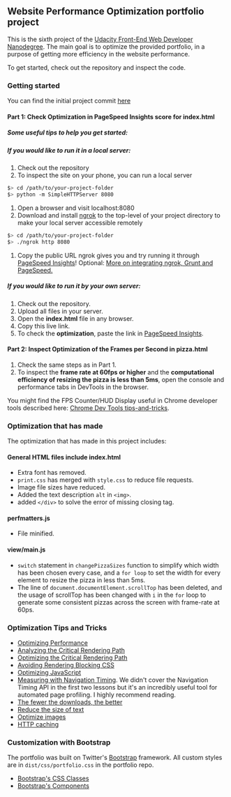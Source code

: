 ## Website Performance Optimization portfolio project

This is the sixth project of the [Udacity Front-End Web Developer Nanodegree](https://www.udacity.com/course/front-end-web-developer-nanodegree--nd001). The main goal is to optimize the provided portfolio, in a purpose of getting more efficiency in the website performance.

To get started, check out the repository and inspect the code.

### Getting started

You can find the initial project commit [here](https://github.com/udacity/frontend-nanodegree-mobile-portfolio)

#### Part 1: Check Optimization in PageSpeed Insights score for index.html

##### Some useful tips to help you get started:
##### If you would like to run it in a local server:
1. Check out the repository
1. To inspect the site on your phone, you can run a local server

  ```bash
  $> cd /path/to/your-project-folder
  $> python -m SimpleHTTPServer 8080
  ```

1. Open a browser and visit localhost:8080
1. Download and install [ngrok](https://ngrok.com/) to the top-level of your project directory to make your local server accessible remotely

  ``` bash
  $> cd /path/to/your-project-folder
  $> ./ngrok http 8080
  ```

1. Copy the public URL ngrok gives you and try running it through [PageSpeed Insights](https://developers.google.com/speed/pagespeed/insights/)! Optional: [More on integrating ngrok, Grunt and PageSpeed.](http://www.jamescryer.com/2014/06/12/grunt-pagespeed-and-ngrok-locally-testing/)

##### If you would like to run it by your own server:
1. Check out the repository.
1. Upload all files in your server.
1. Open the **index.html** file in any browser.
1. Copy this live link.
1. To check the **optimization**, paste the link in [PageSpeed Insights](https://developers.google.com/speed/pagespeed/insights/).

#### Part 2: Inspect Optimization of the Frames per Second in pizza.html

1. Check the same steps as in Part 1.
1. To inspect the **frame rate at 60fps or higher** and the **computational efficiency of resizing the pizza is less than 5ms**, open the console and performance tabs in DevTools in the browser.

You might find the FPS Counter/HUD Display useful in Chrome developer tools described here: [Chrome Dev Tools tips-and-tricks](https://developer.chrome.com/devtools/docs/tips-and-tricks).

### Optimization that has made
The optimization that has made in this project includes:

#### General HTML files include index.html
* Extra font has removed.
* `print.css` has merged with `style.css` to reduce file requests.
* Image file sizes have reduced.
* Added the text description `alt` in `<img>`.
* added `</div>` to solve the error of missing closing tag.
#### perfmatters.js
* File minified.
#### view/main.js
* `switch` statement in `changePizzaSizes` function to simplify which width has been chosen every case, and a `for loop` to set the width for every element to resize the pizza in less than 5ms.
* The line of `document.documentElement.scrollTop` has been deleted, and the usage of scrollTop has been changed with `i` in the `for` loop to generate some consistent pizzas across the screen with frame-rate at 60ps.

### Optimization Tips and Tricks
* [Optimizing Performance](https://developers.google.com/web/fundamentals/performance/ "web performance")
* [Analyzing the Critical Rendering Path](https://developers.google.com/web/fundamentals/performance/critical-rendering-path/analyzing-crp.html "analyzing crp")
* [Optimizing the Critical Rendering Path](https://developers.google.com/web/fundamentals/performance/critical-rendering-path/optimizing-critical-rendering-path.html "optimize the crp!")
* [Avoiding Rendering Blocking CSS](https://developers.google.com/web/fundamentals/performance/critical-rendering-path/render-blocking-css.html "render blocking css")
* [Optimizing JavaScript](https://developers.google.com/web/fundamentals/performance/critical-rendering-path/adding-interactivity-with-javascript.html "javascript")
* [Measuring with Navigation Timing](https://developers.google.com/web/fundamentals/performance/critical-rendering-path/measure-crp.html "nav timing api"). We didn't cover the Navigation Timing API in the first two lessons but it's an incredibly useful tool for automated page profiling. I highly recommend reading.
* <a href="https://developers.google.com/web/fundamentals/performance/optimizing-content-efficiency/eliminate-downloads.html">The fewer the downloads, the better</a>
* <a href="https://developers.google.com/web/fundamentals/performance/optimizing-content-efficiency/optimize-encoding-and-transfer.html">Reduce the size of text</a>
* <a href="https://developers.google.com/web/fundamentals/performance/optimizing-content-efficiency/image-optimization.html">Optimize images</a>
* <a href="https://developers.google.com/web/fundamentals/performance/optimizing-content-efficiency/http-caching.html">HTTP caching</a>

### Customization with Bootstrap
The portfolio was built on Twitter's <a href="http://getbootstrap.com/">Bootstrap</a> framework. All custom styles are in `dist/css/portfolio.css` in the portfolio repo.

* <a href="http://getbootstrap.com/css/">Bootstrap's CSS Classes</a>
* <a href="http://getbootstrap.com/components/">Bootstrap's Components</a>
